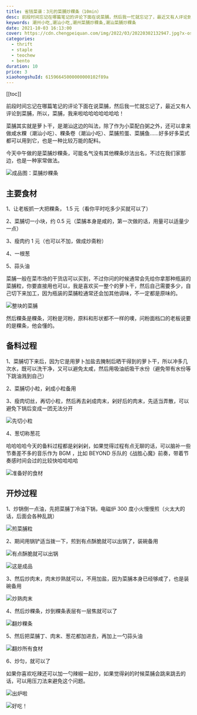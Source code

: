 ```yaml
---
title: 省钱菜谱：3元的菜脯炒粿条（10min）
desc: 前段时间忘记在哪篇笔记的评论下面在说菜脯，然后我一忙就忘记了，最近又有人评论到菜脯，所以，菜脯，我来啦哈哈哈哈哈哈哈！
keywords: 潮州小吃,潮汕小吃,潮州菜脯炒粿条,潮汕菜脯炒粿条
date: 2021-10-03 16:13:00
cover: https://cdn.chengpeiquan.com/img/2022/03/20220302132947.jpg?x-oss-process=image/interlace,1
categories:
  - thrift
  - staple
  - teochew
  - bento
duration: 10
price: 3
xiaohongshuId: 61596645000000000102f89a
---
```


[[toc]]

前段时间忘记在哪篇笔记的评论下面在说菜脯，然后我一忙就忘记了，最近又有人评论到菜脯，所以，菜脯，我来啦哈哈哈哈哈哈哈！

菜脯其实就是萝卜干，是潮汕这边的叫法，除了作为小菜配白粥之外，还可以拿来做咸水粿（潮汕小吃）、粿条卷（潮汕小吃）、菜脯煎蛋、菜脯鱼……好多好多菜式都可以用到它，也是一种比较万能的配料。

今天中午做的是菜脯炒粿条，可能名气没有其他粿条炒法出名，不过在我们家那边，也是一种家常做法。

![成品图：菜脯炒粿条](https://cdn.chengpeiquan.com/img/2022/03/20220302133005.jpg?x-oss-process=image/interlace,1)

## 主要食材

1、让老板抓一大把粿条， 1.5 元（看你平时吃多少买就可以了）

2、菜脯切一小块，约 0.5 元（菜脯本身是咸的，第一次做的话，用量可以适量少一点）

3、瘦肉约 1 元（也可以不加，做成炒斋粉）

4、一根葱

5、蒜头油

菜脯一般在菜市场的干货店可以买到，不过你问的时候通常会先给你拿那种瓶装的菜脯粒，你要直接用也可以，我是喜欢买一整个的萝卜干，然后自己需要多少，自己切下来加工，因为瓶装的菜脯粒通常还会加其他调味，不一定都是原味的。

![整块的菜脯](https://cdn.chengpeiquan.com/img/2022/03/20220302132955.jpg?x-oss-process=image/interlace,1)

然后粿条是粿条，河粉是河粉，原料和形状都不一样的噢，问粉面档口的老板说要的是粿条，他会懂的。

## 备料过程

1、菜脯切下来后，因为它是用萝卜加盐去腌制后晒干得到的萝卜干，所以冲多几次水，既可以洗干净，又可以避免太咸，然后用吸油纸吸干水份（避免带有水份等下跳油溅到自己）

2、菜脯切小粒，剁成小粒备用

3、瘦肉切丝，再切小粒，然后再去剁成肉末，剁好后的肉末，先适当弄散，可以避免下锅后变成一团无法分开

![先切小粒](https://cdn.chengpeiquan.com/img/2022/03/20220302132956.jpg?x-oss-process=image/interlace,1)

4、葱切称葱花

哈哈哈哈今天的备料过程都是剁剁剁，如果觉得过程有点无聊的话，可以脑补一些节奏差不多的音乐作为 BGM ，比如 BEYOND 乐队的《战胜心魔》前奏，带着节奏感时间会过的比较快哈哈哈哈

![准备好的食材](https://cdn.chengpeiquan.com/img/2022/03/20220302132957.jpg?x-oss-process=image/interlace,1)

## 开炒过程

1、炒锅倒一点油，先把菜脯丁冷油下锅，电磁炉 300 度小火慢慢煎（火太大的话，后面会各种乱跳）

![煎菜脯粒](https://cdn.chengpeiquan.com/img/2022/03/20220302132958.jpg?x-oss-process=image/interlace,1)

2、期间用锅铲适当拨一下，煎到有点酥脆就可以出锅了，装碗备用

![有点酥脆就可以出锅](https://cdn.chengpeiquan.com/img/2022/03/20220302132959.jpg?x-oss-process=image/interlace,1)

![这是成品](https://cdn.chengpeiquan.com/img/2022/03/20220302133000.jpg?x-oss-process=image/interlace,1)

3、然后炒肉末，肉末炒熟就可以，不用加盐，因为菜脯本身已经够咸了，也是装碗备用

![炒熟肉末](https://cdn.chengpeiquan.com/img/2022/03/20220302133001.jpg?x-oss-process=image/interlace,1)

4、然后炒粿条，炒到粿条表层有一层焦就可以了

![翻炒粿条](https://cdn.chengpeiquan.com/img/2022/03/20220302133002.jpg?x-oss-process=image/interlace,1)

5、然后把菜脯丁、肉末、葱花都加进去，再加上一勺蒜头油

![翻炒所有食材](https://cdn.chengpeiquan.com/img/2022/03/20220302133003.jpg?x-oss-process=image/interlace,1)

6、炒匀，就可以了

如果你喜欢吃辣还可以加一勺辣椒一起炒，如果觉得剁的时候菜脯会跳来跳去的话，可以用压刀法来避免这个问题。

![出炉啦](https://cdn.chengpeiquan.com/img/2022/03/20220302133004.jpg?x-oss-process=image/interlace,1)

![好吃！](https://cdn.chengpeiquan.com/img/2022/03/20220302133006.jpg?x-oss-process=image/interlace,1)
